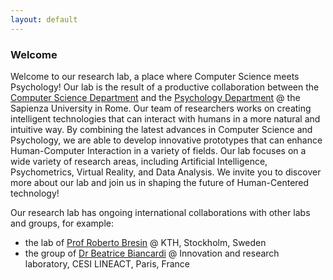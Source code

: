 ```yaml
---
layout: default
---
```



<!--img class="circle" style="float: left; margin-right: 10px; margin-top: 10px;" src="https://github.com/iacopomasi/iacopomasi.github.io/blob/master/imgs/iacopomasi_res.jpg?raw=true"-->
<!--Ciao,
Welcome · Benvenuto · خوش آمدید · 欢迎 · Bienvenida · ようこそ · ברוך הבא · ترحيب · Accueil · Chào mừng · 歓迎 · добро пожаловать · Willkommen · स्वागत · 환영 · Boas-vindas · kuwakaribisha to my web-page!
I am **Associate Professor** at the **University of Rome, La Sapienza**. Till August 2022, I was also **Adjunct Research Assistant Professor** at the **University of Southern California (USC)**. I am also a researcher interested in computer vision and machine learning. I'd like to answer the question: _"How can we teach machines to see like humans do?"_


### I do not like to be formal but what about a formal, brief bio?
Dr. Iacopo Masi is Associate Professor in the Computer Science Department at [Sapienza, University of Rome](http://www.uniroma1.it). Till August 2022, I was also Adjunct Research Assistant Professor in the Computer Science Department at the [University of Southern California (USC)](http://www.usc.edu). Previously Dr. Masi was Research Assistant Professor and Research Computer Scientist at the [USC Information Sciences Institute (ISI)](http://www.isi.edu). Dr. Masi earned his Ph.D. degree in Computer Engineering from the University of Firenze, Italy. Immediately after, he moved to California and joined USC, where he was a postdoctoral scholar. Dr. Masi has been Area-Chair of several conferences in computer vision (WACVs, ICCV'21, ECCV'22) and currently serves as Associate Editor for The Visual Computer - International Journal of Computer Graphics. He organized an International Workshop on Human Identification at ICCV'17 and was Workshop Chair at SIBGRAPI'18. Dr. Masi was awarded the **prestigious Rita Levi Montalcini award** by the Italian government in 2018. Dr. Masi's main research interest lies in solving the computer vision problem. His background covers topics such as tracking, person re-identification, 2D/3D face recognition, and modeling, adversarial robustness, and facial manipulation detection.
-->

### Welcome

Welcome to our research lab, a place where Computer Science meets Psychology! Our lab is the result of a productive collaboration between the <a href="https://www.di.uniroma1.it/en">Computer Science Department</a> and the <a href="https://web.uniroma1.it/dip38/home">Psychology Department</a> @ the Sapienza University in Rome. Our team of researchers works on creating intelligent technologies that can interact with humans in a more natural and intuitive way. By combining the latest advances in Computer Science and Psychology, we are able to develop innovative prototypes that can enhance Human-Computer Interaction in a variety of fields. Our lab focuses on a wide variety of research areas, including Artificial Intelligence, Psychometrics, Virtual Reality, and Data Analysis. We invite you to discover more about our lab and join us in shaping the future of Human-Centered technology!

Our research lab has ongoing international collaborations with other labs and groups, for example:

- the lab of <a href="https://www.kth.se/profile/roberto/">Prof Roberto Bresin</a> @ KTH, Stockholm, Sweden
- the group of <a href="https://lineact.cesi.fr/en/cv-chercheurs/biancardi-beatrice/">Dr Beatrice Biancardi</a> @ Innovation and research laboratory, CESI LINEACT, Paris, France